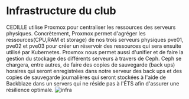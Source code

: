 # Infrastructure du club

CEDILLE utilise Proxmox pour centraliser les ressources des serveurs
physiques. Concrètement, Proxmox permet d'agréger les ressources(CPU,RAM et
storage) de nos trois serveurs physiques pve01, pve02 et pve03 pour créer un
réservoir des ressources qui sera ensuite utilisé par Kubernetes. Proxmox nous
permet aussi d'unifier et de faire la gestion du stockage des différents
serveurs à travers de Ceph. Ceph se chargera, entre autres, de faire des copies
de sauvegarde (back ups) horaires qui seront enregistrées dans notre serveur des
back ups et des copies de sauvegarde journalières qui seront stockées à l'aide
de Backblaze dans un servers qui ne réside pas à l'ÉTS afin d'assurer une
résilience optimale. ![infra](img/infra-cedille.png)
